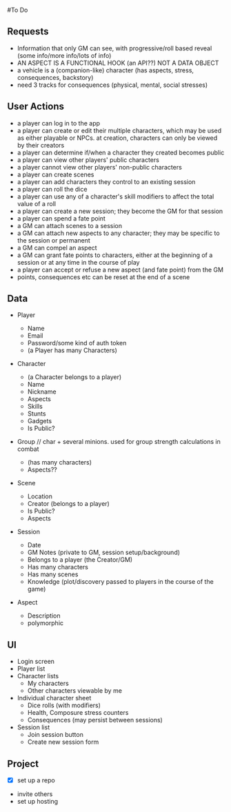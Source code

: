 #To Do

## Requests
  * Information that only GM can see, with progressive/roll based reveal (some info/more info/lots of info)
  * AN ASPECT IS A FUNCTIONAL HOOK (an API??) NOT A DATA OBJECT
  * a vehicle is a (companion-like) character (has aspects, stress, consequences, backstory)
  * need 3 tracks for consequences (physical, mental, social stresses)

## User Actions
  * a player can log in to the app
  * a player can create or edit their multiple characters, which may be used as either playable or NPCs. at creation, characters can only be viewed by their creators
  * a player can determine if/when a character they created becomes public
  * a player can view other players' public characters
  * a player cannot view other players' non-public characters
  * a player can create scenes
  * a player can add characters they control to an existing session
  * a player can roll the dice
  * a player can use any of a character's skill modifiers to affect the total value of a roll
  * a player can create a new session; they become the GM for that session
  * a player can spend a fate point
  * a GM can attach scenes to a session
  * a GM can attach new aspects to any character; they may be specific to the session or permanent
  * a GM can compel an aspect
  * a GM can grant fate points to characters, either at the beginning of a session or at any time in the course of play
  * a player can accept or refuse a new aspect (and fate point) from the GM
  * points, consequences etc can be reset at the end of a scene

## Data
  * Player
    * Name
    * Email
    * Password/some kind of auth token
    * (a Player has many Characters)

  * Character
    * (a Character belongs to a player)
    * Name
    * Nickname
    * Aspects
    * Skills
    * Stunts
    * Gadgets
    * Is Public?

  * Group // char + several minions. used for group strength calculations in combat
    * (has many characters)
    * Aspects??

  * Scene
    * Location
    * Creator (belongs to a player)
    * Is Public?
    * Aspects

  * Session
    * Date
    * GM Notes (private to GM, session setup/background)
    * Belongs to a player (the Creator/GM)
    * Has many characters
    * Has many scenes
    * Knowledge (plot/discovery passed to players in the course of the game)

  * Aspect
    * Description
    * polymorphic

## UI
  * Login screen
  * Player list
  * Character lists
    * My characters
    * Other characters viewable by me
  * Individual character sheet
    * Dice rolls (with modifiers)
    * Health, Composure stress counters
    * Consequences (may persist between sessions)
  * Session list
    * Join session button
    * Create new session form

## Project
  * [x] set up a repo
  * invite others
  * set up hosting